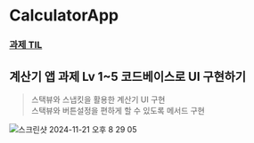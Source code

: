# CalculatorApp
### [과제 TIL](https://yjuni22.tistory.com/42)
## 계산기 앱 과제 Lv 1~5 코드베이스로 UI 구현하기
>스택뷰와 스냅킷을 활용한 계산기 UI 구현
></br>스택뷰와 버튼설정을 편하게 할 수 있도록 메서드 구현
>
>
![스크린샷 2024-11-21 오후 8 29 05](https://github.com/user-attachments/assets/98b80260-43a2-46df-a0b6-c72a8c5a2234)
